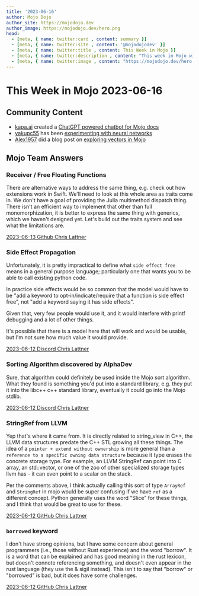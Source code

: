```yaml
---
title: '2023-06-16'
author: Mojo Dojo
author_site: https://mojodojo.dev
author_image: https://mojodojo.dev/hero.png
head:
  - [meta, { name: twitter:card , content: summary }]
  - [meta, { name: twitter:site , content: '@mojodojodev' }]
  - [meta, { name: twitter:title , content: This Week in Mojo }]
  - [meta, { name: twitter:description , content: "This week in Mojo with language updates, community content, and everything else related to Mojo" }]
  - [meta, { name: twitter:image , content: "https://mojodojo.dev/hero.png" }]
---
```


# This Week in Mojo 2023-06-16
## Community Content
- [kapa.ai](https://www.kapa.ai) created a [ChatGPT powered chatbot for Mojo docs](https://demo.kapa.ai/widget/modular)
- [yakupc55](https://github.com/yakupc55) has been [experimenting with neural networks](https://github.com/yakupc55/mojo-example/blob/main/harezmi/harezmi_nn_01.md)
- [Alex1957](https://alexforgerr.medium.com/) did a blog post on [exploring vectors in Mojo](https://alexforgerr.medium.com/exploring-vectors-in-mojo-71451165bb84)

## Mojo Team Answers
### Receiver / Free Floating Functions
There are alternative ways to address the same thing, e.g. check out how extensions work in Swift. We'll need to look at this whole area as traits come in. We don't have a goal of providing the Julia multimethod dispatch thing. There isn't an efficient way to implement that other than full monomorphization, it is better to express the same thing with generics, which we haven't designed yet. Let's build out the traits system and see what the limitations are.

[2023-06-13 Github Chris Lattner](https://github.com/modularml/mojo/discussions/366#discussioncomment-6155792)

### Side Effect Propagation
Unfortunately, it is pretty impractical to define what `side effect free` means in a general purpose language; particularly one that wants you to be able to call existing python code.

In practice side effects would be so common that the model would have to be "add a keyword to opt-in/indicate/require that a function is side effect free", not "add a keyword saying it has side effects".

Given that, very few people would use it, and it would interfere with printf debugging and a lot of other things.

It's possible that there is a model here that will work and would be usable, but I'm not sure how much value it would provide.

[2023-06-12 Discord Chris Lattner](https://discord.com/channels/1087530497313357884/1117003204400513054/1117495786507354233)

### Sorting Algorithm discovered by AlphaDev
Sure, that algorithm could definitely be used inside the Mojo sort algorithm.  What they found is something you'd put into a standard library, e.g. they put it into the libc++ c++ standard library, eventually it could go into the Mojo stdlib.

[2023-06-12 Discord Chris Lattner](https://discord.com/channels/1087530497313357884/1103420074372644916/1117497920678285332)

### StringRef from LLVM
Yep that's where it came from. It is directly related to string_view in C++, the LLVM data structures predate the C++ STL growing all these things. The idea of a `pointer + extend without ownership` is more general than a `reference to a specific owning data structure` because it type erases the concrete storage type. For example, an LLVM StringRef can point into C array, an std::vector, or one of the zoo of other specialized storage types llvm has - it can even point to a scalar on the stack.

Per the comments above, I think actually calling this sort of type `ArrayRef` and `StringRef` in mojo would be super confusing if we have `ref` as a different concept. Python generally uses the word "Slice" for these things, and I think that would be great to use for these.

[2023-06-12 GitHub Chris Lattner](https://github.com/modularml/mojo/discussions/338#discussioncomment-6145782)

### `borrowed` keyword
I don't have strong opinions, but I have some concern about general programmers (i.e., those without Rust experience) and the word "borrow". It is a word that can be explained and has good meaning in the rust lexicon, but doesn't connote referencing something, and doesn't even appear in the rust language (they use the & sigil instead). This isn't to say that "borrow" or "borrowed" is bad, but it does have some challenges.

[2023-06-12 GitHub Chris Lattner](https://github.com/modularml/mojo/discussions/338#discussioncomment-6145791)


